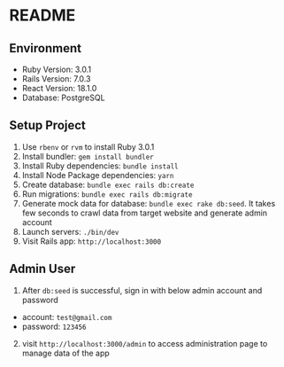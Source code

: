 # README

## Environment
* Ruby Version: 3.0.1
* Rails Version: 7.0.3
* React Version: 18.1.0
* Database: PostgreSQL

## Setup Project
1. Use `rbenv` or `rvm` to install Ruby 3.0.1
2. Install bundler: `gem install bundler`
3. Install Ruby dependencies: `bundle install`
4. Install Node Package dependencies: `yarn`
5. Create database: `bundle exec rails db:create`
6. Run migrations: `bundle exec rails db:migrate`
7. Generate mock data for database: `bundle exec rake db:seed`. It takes few seconds to crawl data from target website and generate admin account
7. Launch servers: `./bin/dev`
8. Visit Rails app: `http://localhost:3000`

## Admin User
1. After `db:seed` is successful, sign in with below admin account and password
  * account: `test@gmail.com`
  * password: `123456`
2. visit `http://localhost:3000/admin` to access administration page to manage data of the app
